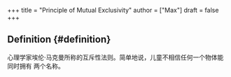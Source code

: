 +++
title = "Principle of Mutual Exclusivity"
author = ["Max"]
draft = false
+++

## Definition {#definition}

心理学家埃伦·马克曼所称的互斥性法则。简单地说，儿童不相信任何一个物体能同时拥有
两个名称。